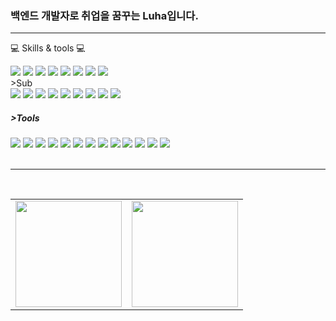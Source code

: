 ### 백엔드 개발자로 취업을 꿈꾸는 Luha입니다.

---

💻 Skills & tools 💻
<div>
  <img src="https://img.shields.io/badge/java-%23ED8B00.svg?style=flat&logo=java&logoColor=white">
  <img src="https://img.shields.io/badge/Spring-6DB33F?style=flat&logo=Spring&logoColor=white">
  <img src="https://img.shields.io/badge/Spring Boot-6DB33F?style=flat&logo=Spring Boot&logoColor=white">
  <img src="https://img.shields.io/badge/Mybatis-E6CBA8?style=flat">
<!--   <img src="https://img.shields.io/badge/JPA-0008C1?style=flat&logoColor=white"> -->
  <img src="https://img.shields.io/badge/JPA-0008C1?style=flat&logo=Hibernate&logoColor=white">
  <img src="https://img.shields.io/badge/QueryDSL-009688?style=flat&logoColor=white">
  <img src="https://img.shields.io/badge/MariaDB-003545?style=flat&logo=MariaDB&logoColor=white">
  <img src="https://img.shields.io/badge/MySQL-4479A1?style=flat&logo=MySQL&logoColor=white">

</div>
>Sub
  <div>
  <img src="https://img.shields.io/badge/html5-E34F26?style=flat&logo=html5&logoColor=white">
  <img src="https://img.shields.io/badge/css3-%231572B6.svg?style=flat&logo=css3&logoColor=white">
  <img src="https://img.shields.io/badge/JavaScript-F7DF1E?style=flat&logo=JavaScript&logoColor=white">
  <img src="https://img.shields.io/badge/Spring%20Batch-6DB33F?style=flat&logo=Spring&logoColor=white">
  <img src="https://img.shields.io/badge/JWT-000000?style=flat&logo=JSON%20web%20tokens&logoColor=white">
  <img src="https://img.shields.io/badge/Spring%20Security-6DB33F?style=flat&logo=Spring%20Security&logoColor=white">
  <img src="https://img.shields.io/badge/Redis-DC382D?style=flat&logo=Redis&logoColor=white">
  <img src="https://img.shields.io/badge/JSP-007396?style=flat&logo=java&logoColor=white">
  <img src="https://img.shields.io/badge/Thymeleaf-005F0F?style=flat&logo=Thymeleaf&logoColor=white">
 

</div>


##### >Tools
<div>
  <img src="https://img.shields.io/badge/Git-F05032?style=flat&logo=Git&logoColor=white">
  <img src="https://img.shields.io/badge/GitHub-181717?style=flat&logo=GitHub&logoColor=white">
  <img src="https://img.shields.io/badge/IntelliJ IDEA-2146C7?style=flat&logo=IntelliJ IDEA&logoColor=white">
  <img src="https://img.shields.io/badge/Eclipse-2146C7?style=flat&logo=Eclipse&logoColor=white">
  <img src="https://img.shields.io/badge/Amazon EC2-FE7A16.svg?style=flat&logo=Amazon EC2&logoColor=white">
  <img src="https://img.shields.io/badge/Amazon S3-FE7A16.svg?style=flat&logo=Amazon S3&logoColor=white">
  <img src="https://img.shields.io/badge/-Swagger-%23Clojure?style=flat&logo=swagger&logoColor=white">
  <img src="https://img.shields.io/badge/Postman-%23Clojure?style=flat&logo=postman&logoColor=white">
  <img src="https://img.shields.io/badge/SonarQube-4E9BCD?style=flat&logo=SonarQube&logoColor=white">
  <img src="https://img.shields.io/badge/JUnit5-25A162?style=flat&logo=JUnit5&logoColor=white">
  <img src="https://img.shields.io/badge/ERDCloud-4E9BCD?style=flat&logoColor=white">
  <img src="https://img.shields.io/badge/GitHub%20Actions-2088FF?style=flat&logo=GitHub%20Actions&logoColor=white">
  <img src="https://img.shields.io/badge/GitHub%20Projects-181717?style=flat&logo=GitHub&logoColor=white">
</div>
<Br>


---
<Br>


<div align="center">
  <table>
    <tr>
      <td>
        <a href="https://github.com/LukaBery/LukaBery#readme">
          <img src="https://github-readme-stats-sigma-five.vercel.app/api?username=LukaBery&show_icons=true&theme=dracula" height="170px" />
        </a>
      </td>
      <td>
        <a href="https://github.com/LukaBery/LukaBery#readme">
          <img src="https://github-readme-stats-sigma-five.vercel.app/api/top-langs/?username=LukaBery&hide=css&exclude_repo=elice_second_project,elice-bucks&layout=compact" height="170px" />
        </a>
      </td>
    </tr>
  </table>
</div>
<!--
**LukaBery/LukaBery** is a ✨ _special_ ✨ repository because its `README.md` (this file) appears on your GitHub profile.

Here are some ideas to get you started:

- 🔭 I’m currently working on ...
- 🌱 I’m currently learning ...
- 👯 I’m looking to collaborate on ...
- 🤔 I’m looking for help with ...
- 💬 Ask me about ...
- 📫 How to reach me: ...
- 😄 Pronouns: ...
- ⚡ Fun fact: ...
-->

